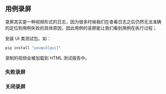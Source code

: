 ## 用例录屏

录屏其实是一种视频形式的日志，因为很多时候我们在查看日志之后仍然无法准确的定位到用例失败的具体原因，因此用例的录屏能让我们看到用例在执行过程；

 安装 UI 类测试包，如：

```bash
pip install "youqu3[gui]"
```

录制的视频会被加载到 HTML 测试报告中。

### 失败录屏 <Badge type="warning" text="默认" />



### 关闭录屏